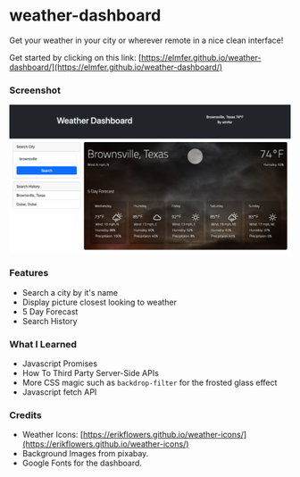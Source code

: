 # weather-dashboard
Get your weather in your city or wherever remote in a nice clean interface!

Get started by clicking on this link: [https://elmfer.github.io/weather-dashboard/](https://elmfer.github.io/weather-dashboard/)

### Screenshot
![Screenshot](./assets/images/screenshot.png)

### Features
* Search a city by it's name
* Display picture closest looking to weather
* 5 Day Forecast
* Search History

### What I Learned
* Javascript Promises
* How To Third Party Server-Side APIs
* More CSS magic such as `backdrop-filter` for the frosted glass effect
* Javascript fetch API

### Credits
* Weather Icons: [https://erikflowers.github.io/weather-icons/](https://erikflowers.github.io/weather-icons/)
* Background Images from pixabay.
* Google Fonts for the dashboard.